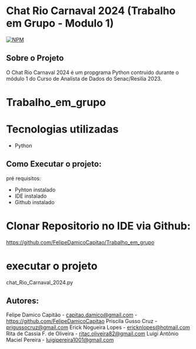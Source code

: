 # Chat Rio Carnaval 2024 (Trabalho em Grupo - Modulo 1)
[![NPM](https://img.shields.io/npm/l/react)](https://github.com/FelipeDamicoCapitao/Trabalho_em_grupo/blob/main/LICENSE)

## Sobre o Projeto
 O Chat Rio Carnaval 2024 é um propgrama Python contruido durante o módulo 1 do Curso de Analista de Dados do Senac/Resilia 2023.


# Trabalho_em_grupo

# Tecnologias utilizadas
 - Python

## Como Executar o projeto:

  pré requisitos:
   - Pyhton instalado
   - IDE instalado
   - Github instalado

  # Clonar Repositorio no IDE via Github:
  https://github.com/FelipeDamicoCapitao/Trabalho_em_grupo

  # executar o projeto
  chat_Rio_Carnaval_2024.py

## Autores:

  Felipe Damico Capitão - capitao.damico@gmail.com - https://github.com/FelipeDamicoCapitao
  Priscila Gusso Cruz - prigussocruz@gmail.com
  Erick Nogueira Lopes - ericknlopes@hotmail.com
  Rita de Cassia F. de Oliveira - ritac.oliveira82@gmail.com
  Luigi Antônio Maciel Pereira - luigipereira1001@gmail.com
  
